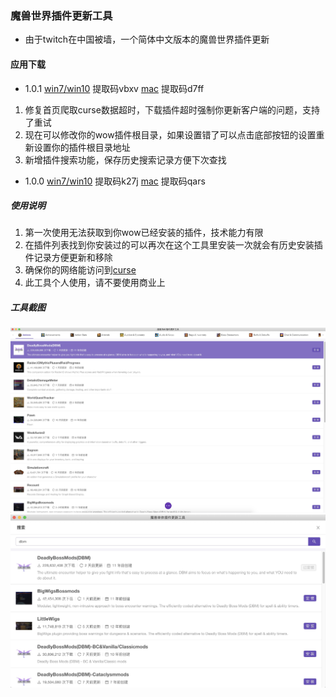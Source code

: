 ### 魔兽世界插件更新工具

- 由于twitch在中国被墙，一个简体中文版本的魔兽世界插件更新

#### 应用下载

* 1.0.1 [win7/win10](https://pan.baidu.com/s/1GkRcJi6Gipj3hAy3m8YICA) 提取码vbxv [mac](https://pan.baidu.com/s/1aEP7zVTw5THZAj0RIRZlUQ) 提取码d7ff
 1. 修复首页爬取curse数据超时，下载插件超时强制你更新客户端的问题，支持了重试
 2. 现在可以修改你的wow插件根目录，如果设置错了可以点击底部按钮的设置重新设置你的插件根目录地址
 3. 新增插件搜索功能，保存历史搜索记录方便下次查找

* 1.0.0 [win7/win10](https://pan.baidu.com/s/1l7Hl6oz6jVd4grA3xsnJHQ) 提取码k27j [mac](https://pan.baidu.com/s/1zEcwqrxXmaveK6tuEd3q_Q) 提取码qars

##### 使用说明

1. 第一次使用无法获取到你wow已经安装的插件，技术能力有限
2. 在插件列表找到你安装过的可以再次在这个工具里安装一次就会有历史安装插件记录方便更新和移除
3. 确保你的网络能访问到[curse](https://www.curseforge.com/wow/addons)
4. 此工具个人使用，请不要使用商业上


##### 工具截图

![](./screenImg/1.png)
![](./screenImg/2.png)
